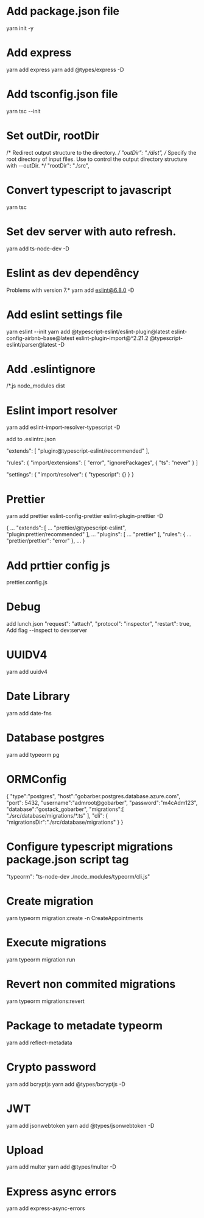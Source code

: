# Add package.json file
yarn init -y

# Add express
yarn add express
yarn add @types/express -D

# Add tsconfig.json file
yarn tsc --init

# Set outDir, rootDir
/* Redirect output structure to the directory. */
"outDir": "./dist",
/* Specify the root directory of input files. Use to control the output directory structure with --outDir. */
"rootDir": "./src",

# Convert typescript to javascript
yarn tsc

# Set dev server with auto refresh.
yarn add ts-node-dev -D

# Eslint as dev dependêncy
Problems with version 7.*
yarn add eslint@6.8.0 -D

# Add eslint settings file
yarn eslint --init
yarn add @typescript-eslint/eslint-plugin@latest eslint-config-airbnb-base@latest eslint-plugin-import@^2.21.2 @typescript-eslint/parser@latest -D

# Add .eslintignore
/*.js
node_modules
dist

# Eslint import resolver
yarn add eslint-import-resolver-typescript -D

add to .eslintrc.json

"extends": [
    "plugin:@typescript-eslint/recommended"
],

 "rules": {
    "import/extensions": [
        "error",
        "ignorePackages",
        {
        "ts": "never"
        }
    ]

"settings": {
    "import/resolver": {
      "typescript": {}
    }
  }

# Prettier
yarn add prettier eslint-config-prettier eslint-plugin-prettier -D

{
	...
  "extends": [
		...
    "prettier/@typescript-eslint",
    "plugin:prettier/recommended"
  ],
  ...
  "plugins": [
    ...
    "prettier"
  ],
  "rules": {
    ...
		"prettier/prettier": "error"
  },
  ...
}

# Add prttier config js
prettier.config.js

# Debug
add lunch.json
"request": "attach",
"protocol": "inspector",
"restart": true,
Add flag --inspect to dev:server

# UUIDV4
yarn add uuidv4

# Date Library
yarn add date-fns


# Database postgres
yarn add typeorm pg

# ORMConfig

{
    "type":"postgres",
    "host":"gobarber.postgres.database.azure.com",
    "port": 5432,
    "username":"admroot@gobarber",
    "password":"m4cAdm123",
    "database":"gostack_gobarber",
    "migrations":[
        "./src/database/migrations/*.ts"
    ],
    "cli": {
        "migrationsDir":"./src/database/migrations"
    }
}

# Configure typescript migrations package.json script tag
 "typeorm": "ts-node-dev ./node_modules/typeorm/cli.js"

# Create migration
yarn typeorm migration:create -n CreateAppointments

# Execute migrations
yarn typeorm migration:run

# Revert non commited migrations
yarn typeorm migrations:revert

# Package to metadate typeorm
yarn add reflect-metadata

# Crypto password
yarn add bcryptjs
yarn add @types/bcryptjs -D

# JWT
yarn add jsonwebtoken
yarn add @types/jsonwebtoken -D

# Upload
yarn add multer
yarn add @types/multer -D

# Express async errors
yarn add express-async-errors
